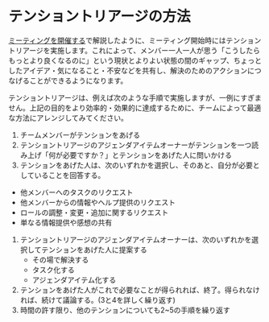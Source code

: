 # テンショントリアージの方法

[ミーティングを開催する](../../tutorial/section3-2.md)で解説したように、ミーティング開始時にはテンショントリアージを実施します。これによって、メンバー一人一人が思う「こうしたらもっとより良くなるのに」という現状とよりよい状態の間のギャップ、ちょっとしたアイデア・気になること・不安などを共有し、解決のためのアクションにつなげることができるようになります。

テンショントリアージは、例えば次のような手順で実施しますが、一例にすぎません。上記の目的をより効率的・効果的に達成するために、チームによって最適な方法にアレンジしてみてください。

1. チームメンバーがテンションをあげる
2. テンショントリアージのアジェンダアイテムオーナーがテンションを一つ読み上げ「何が必要ですか？」とテンションをあげた人に問いかける
3. テンションをあげた人は、次のいずれかを選択し、そのあと、自分が必要としていることを回答する。

* 他メンバーへのタスクのリクエスト
* 他メンバーからの情報やヘルプ提供のリクエスト
* ロールの調整・変更・追加に関するリクエスト
* 単なる情報提供や感想の共有

1. テンショントリアージのアジェンダアイテムオーナーは、次のいずれかを選択してテンションをあげた人に提案する
   * その場で解決する
   * タスク化する
   * アジェンダアイテム化する
2. テンションをあげた人がこれで必要なことが得られれば、終了。得られなければ、続けて議論する。(3と4を詳しく繰り返す)
3. 時間の許す限り、他のテンションについても2\~5の手順を繰り返す

